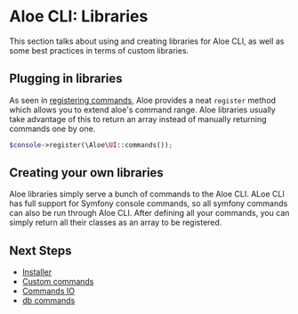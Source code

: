 # Aloe CLI: Libraries

This section talks about using and creating libraries for Aloe CLI, as well as some best practices in terms of custom libraries.

## Plugging in libraries

As seen in [registering commands](aloe-cli/v/1.1.0/commands/custom?id=registering-commands), Aloe provides a neat `register` method which allows you to extend aloe's command range. Aloe libraries usually take advantage of this to return an array instead of manually returning commands one by one.

```php
$console->register(\Aloe\UI::commands());
```

## Creating your own libraries

Aloe libraries simply serve a bunch of commands to the Aloe CLI. ALoe CLI has full support for Symfony console commands, so all symfony commands can also be run through Aloe CLI. After defining all your commands, you can simply return all their classes as an array to be registered.

## Next Steps

- [Installer](/aloe-cli/v/1.2.3/installer/)
- [Custom commands](/aloe-cli/v/1.2.3/commands/custom/)
- [Commands IO](/aloe-cli/v/1.2.3/commands/io/)
- [db commands](/aloe-cli/v/1.2.3/db-commands/)
